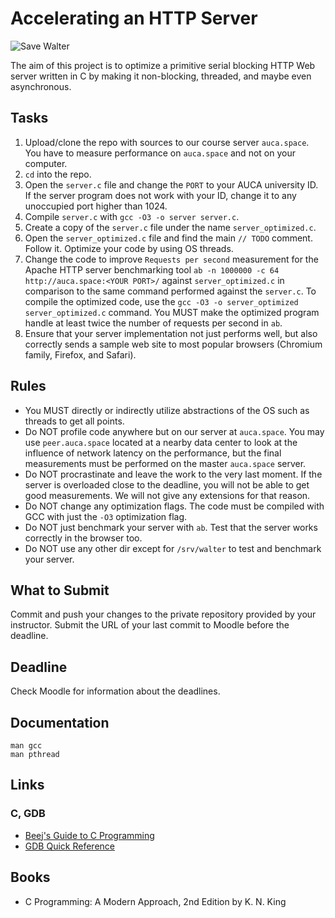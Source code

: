 Accelerating an HTTP Server
===========================

![Save Walter](https://i.imgur.com/j5ORLuU.png)

The aim of this project is to optimize a primitive serial blocking HTTP Web server written in C by making it non-blocking, threaded, and maybe even asynchronous.

## Tasks

1. Upload/clone the repo with sources to our course server `auca.space`. You have to measure performance on `auca.space` and not on your computer.
2. `cd` into the repo.
3. Open the `server.c` file and change the `PORT` to your AUCA university ID. If the server program does not work with your ID, change it to any unoccupied port higher than 1024.
4. Compile `server.c` with `gcc -O3 -o server server.c`.
5. Create a copy of the `server.c` file under the name `server_optimized.c`.
6. Open the `server_optimized.c` file and find the main `// TODO` comment. Follow it. Optimize your code by using OS threads.
7. Change the code to improve `Requests per second` measurement for the Apache HTTP server benchmarking tool `ab -n 1000000 -c 64 http://auca.space:<YOUR PORT>/` against `server_optimized.c` in comparison to the same command performed against the `server.c`. To compile the optimized code, use the `gcc -O3 -o server_optimized server_optimized.c` command. You MUST make the optimized program handle at least twice the number of requests per second in `ab`.
8. Ensure that your server implementation not just performs well, but also correctly sends a sample web site to most popular browsers (Chromium family, Firefox, and Safari).

## Rules

* You MUST directly or indirectly utilize abstractions of the OS such as threads to get all points.
* Do NOT profile code anywhere but on our server at `auca.space`. You may use `peer.auca.space` located at a nearby data center to look at the influence of network latency on the performance, but the final measurements must be performed on the master `auca.space` server.
* Do NOT procrastinate and leave the work to the very last moment. If the server is overloaded close to the deadline, you will not be able to get good measurements. We will not give any extensions for that reason.
* Do NOT change any optimization flags. The code must be compiled with GCC with just the `-O3` optimization flag.
* Do NOT just benchmark your server with `ab`. Test that the server works correctly in the browser too.
* Do NOT use any other dir except for `/srv/walter` to test and benchmark your server.

## What to Submit

Commit and push your changes to the private repository provided by your instructor. Submit the URL of your last commit to Moodle before the deadline.

## Deadline

Check Moodle for information about the deadlines.

## Documentation

    man gcc
    man pthread

## Links

### C, GDB

* [Beej's Guide to C Programming](https://beej.us/guide/bgc)
* [GDB Quick Reference](http://users.ece.utexas.edu/~adnan/gdb-refcard.pdf)

## Books

* C Programming: A Modern Approach, 2nd Edition by K. N. King
